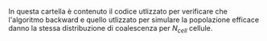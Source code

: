 In questa cartella è contenuto il codice utlizzato per verificare che l'algoritmo backward e quello utlizzato per simulare la  popolazione efficace
danno la stessa distribuzione di coalescenza per $N_{cell}$ cellule. 
